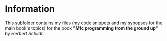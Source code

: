# Information
This subfolder contains my files (my code snippets and my synopses for the main book's topics) for the book **"Mfc programming from the ground up"** by *Herbert Schildt*.
